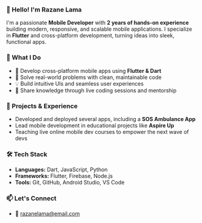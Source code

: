 ### 👋 Hello! I'm Razane Lama

I'm a passionate **Mobile Developer** with **2 years of hands-on experience** building modern, responsive, and scalable mobile applications. I specialize in **Flutter** and cross-platform development, turning ideas into sleek, functional apps.

### 🚀 What I Do
- 📱 Develop cross-platform mobile apps using **Flutter & Dart**
- 🧠 Solve real-world problems with clean, maintainable code
- 💡 Build intuitive UIs and seamless user experiences
- 💬 Share knowledge through live coding sessions and mentorship

### 💼 Projects & Experience
- Developed and deployed several apps, including a **SOS Ambulance App**
- Lead mobile development in educational projects like **Aspire Up**
- Teaching live online mobile dev courses to empower the next wave of devs

### 🛠 Tech Stack
- **Languages:** Dart, JavaScript, Python  
- **Frameworks:** Flutter, Firebase, Node.js  
- **Tools:** Git, GitHub, Android Studio, VS Code  

### 📫 Let's Connect  
- 📧 razanelama@email.com  
